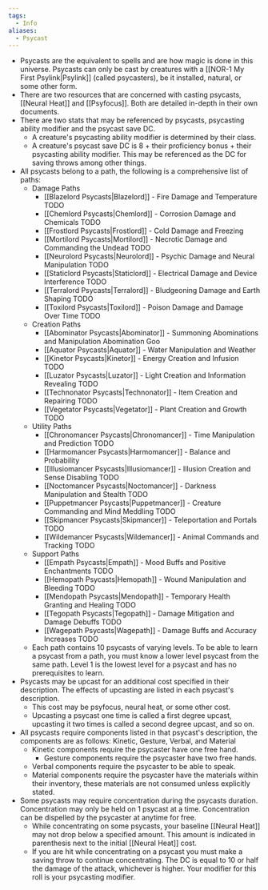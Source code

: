 ```yaml
---
tags:
  - Info
aliases:
  - Psycast
---
```

- Psycasts are the equivalent to spells and are how magic is done in this universe. Psycasts can only be cast by creatures with a [[NOR-1 My First Psylink|Psylink]] (called psycasters), be it installed, natural, or some other form. 
- There are two resources that are concerned with casting psycasts, [[Neural Heat]] and [[Psyfocus]]. Both are detailed in-depth in their own documents. 
- There are two stats that may be referenced by psycasts, psycasting ability modifier and the psycast save DC.
	- A creature's psycasting ability modifier is determined by their class.
	- A creature's psycast save DC is 8 + their proficiency bonus + their psycasting ability modifier. This may be referenced as the DC for saving throws among other things.
- All psycasts belong to a path, the following is a comprehensive list of paths:
	- Damage Paths
		- [[Blazelord Psycasts|Blazelord]] - Fire Damage and Temperature TODO
		- [[Chemlord Psycasts|Chemlord]] - Corrosion Damage and Chemicals TODO
		- [[Frostlord Psycasts|Frostlord]] - Cold Damage and Freezing
		- [[Mortilord Psycasts|Mortilord]] - Necrotic Damage and Commanding the Undead TODO
		- [[Neurolord Psycasts|Neurolord]] - Psychic Damage and Neural Manipulation TODO
		- [[Staticlord Psycasts|Staticlord]] - Electrical Damage and Device Interference TODO
		- [[Terralord Psycasts|Terralord]] - Bludgeoning Damage and Earth Shaping TODO
		- [[Toxilord Psycasts|Toxilord]] - Poison Damage and Damage Over Time TODO
	- Creation Paths
		- [[Abominator Psycasts|Abominator]] - Summoning Abominations and Manipulation Abomination Goo
		- [[Aquator Psycasts|Aquator]] - Water Manipulation and Weather
		- [[Kinetor Psycasts|Kinetor]] - Energy Creation and Infusion TODO
		- [[Luzator Psycasts|Luzator]] - Light Creation and Information Revealing TODO
		- [[Technonator Psycasts|Technonator]] - Item Creation and Repairing TODO
		- [[Vegetator Psycasts|Vegetator]] - Plant Creation and Growth TODO
	- Utility Paths
		- [[Chronomancer Psycasts|Chronomancer]] - Time Manipulation and Prediction TODO
		- [[Harmomancer Psycasts|Harmomancer]] - Balance and Probability
		- [[Illusiomancer Psycasts|Illusiomancer]] - Illusion Creation and Sense Disabling TODO
		- [[Noctomancer Psycasts|Noctomancer]] - Darkness Manipulation and Stealth TODO
		- [[Puppetmancer Psycasts|Puppetmancer]] - Creature Commanding and Mind Meddling TODO
		- [[Skipmancer Psycasts|Skipmancer]] - Teleportation and Portals TODO
		- [[Wildemancer Psycasts|Wildemancer]] - Animal Commands and Tracking TODO
	- Support Paths
		- [[Empath Psycasts|Empath]] - Mood Buffs and Positive Enchantments TODO
		- [[Hemopath Psycasts|Hemopath]] - Wound Manipulation and Bleeding TODO
		- [[Mendopath Psycasts|Mendopath]] - Temporary Health Granting and Healing TODO
		- [[Tegopath Psycasts|Tegopath]] - Damage Mitigation and Damage Debuffs TODO
		- [[Wagepath Psycasts|Wagepath]] - Damage Buffs and Accuracy Increases TODO
	- Each path contains 10 psycasts of varying levels. To be able to learn a psycast from a path, you must know a lower level psycast from the same path. Level 1 is the lowest level for a psycast and has no prerequisites to learn. 
- Psycasts may be upcast for an additional cost specified in their description. The effects of upcasting are listed in each psycast's description.
	- This cost may be psyfocus, neural heat, or some other cost.
	- Upcasting a psycast one time is called a first degree upcast, upcasting it two times is called a second degree upcast, and so on.
- All psycasts require components listed in that psycast's description, the components are as follows: Kinetic, Gesture, Verbal, and Material
	- Kinetic components require the psycaster have one free hand.
		- Gesture components require the psycaster have two free hands.
	- Verbal components require the psycaster to be able to speak.
	- Material components require the psycaster have the materials within their inventory, these materials are not consumed unless explicitly stated. 
- Some psycasts may require concentration during the psycasts duration. Concentration may only be held on 1 psycast at a time. Concentration can be dispelled by the psycaster at anytime for free. 
	- While concentrating on some psycasts, your baseline [[Neural Heat]] may not drop below a specified amount. This amount is indicated in parenthesis next to the initial [[Neural Heat]] cost.
	- If you are hit while concentrating on a psycast you must make a saving throw to continue concentrating. The DC is equal to 10 or half the damage of the attack, whichever is higher. Your modifier for this roll is your psycasting modifier.

